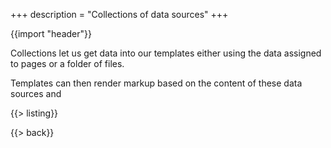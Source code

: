 +++
description = "Collections of data sources"
+++

{{import "header"}}

Collections let us get data into our templates either using the data assigned to pages or a folder of files.

Templates can then render markup based on the content of these data sources and 

{{> listing}}

{{> back}}

